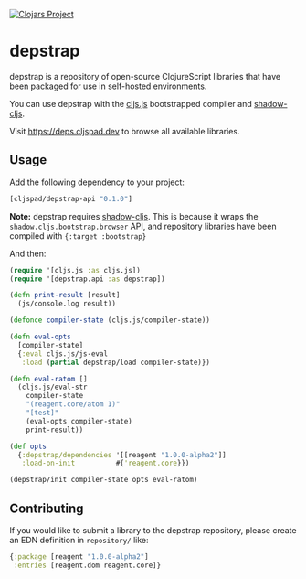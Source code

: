 [![Clojars Project](https://img.shields.io/clojars/v/cljspad/depstrap.svg)](https://clojars.org/cljspad/depstrap)

# depstrap

depstrap is a repository of open-source ClojureScript libraries that have been packaged for use in self-hosted environments.

You can use depstrap with the [cljs.js](http://cljs.github.io/api/cljs.js/) bootstrapped compiler and [shadow-cljs](http://shadow-cljs.org/).

Visit https://deps.cljspad.dev to browse all available libraries.

## Usage

Add the following dependency to your project:

```clojure
[cljspad/depstrap-api "0.1.0"]
```

**Note:** depstrap requires [shadow-cljs](http://shadow-cljs.org/). This is because it wraps the `shadow.cljs.bootstrap.browser` API, and repository libraries have been compiled with `{:target :bootstrap}`

And then:

```clojure
(require '[cljs.js :as cljs.js])
(require '[depstrap.api :as depstrap])

(defn print-result [result]
  (js/console.log result))

(defonce compiler-state (cljs.js/compiler-state))

(defn eval-opts
  [compiler-state]
  {:eval cljs.js/js-eval
   :load (partial depstrap/load compiler-state)})

(defn eval-ratom []
  (cljs.js/eval-str
    compiler-state
    "(reagent.core/atom 1)"
    "[test]"
    (eval-opts compiler-state)
    print-result))

(def opts
  {:depstrap/dependencies '[[reagent "1.0.0-alpha2"]]
   :load-on-init          #{'reagent.core}})

(depstrap/init compiler-state opts eval-ratom)
```

## Contributing 

If you would like to submit a library to the depstrap repository, please create an EDN definition in `repository/` like:

```clojure
{:package [reagent "1.0.0-alpha2"]
 :entries [reagent.dom reagent.core]}
```
